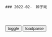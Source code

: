 ```tip
### 2022-02-　辫子戏

```

<table id="tbc" style="white-space:pre-wrap">
</table>
<button onclick="toggleb()">toggle</button>
<button onclick="loadparse()">loadparse</button>
<br>
<!-- 🌸<br>🍅-　-🍑<hr>🍀 -->
<pre>
<textarea rows="30" cols="100" style="display: none" id="tar">

最后的王爷：富少看上王府老仆想带走，怎料他身份特殊，惨被打脸,影视,历史片,好看视频
https://haokan.baidu.com/v?vid=15867043594062034675&sfrom=baidu-feed

武昌之后，前后有十三个省宣告d立，
有好几个省里新推举的都督，他们都是原先的封疆大吏，也都摇身一变了。

眼睁睁的江山就要丢尽了。

洞中方七日，世上已千年。

<font size="1" style="color:#DCDCDC">2022-03-25</font>

g和：让h人大臣们先回去，慈禧只把满人看成是自己一家人！,影视,历史片,好看视频
https://haokan.baidu.com/v?vid=16186211863651821739

你们h人先回其，我们一家人再说说话。

这立宪啊，还是有皇上的。可这g和呢，就没皇上了。君主立宪总比g和g命的要好啊。

据奴才研究所得，目前以专z立g者，已是惟我大清。

惟我大清又怎么着？

你们呐，要是能有端方一半的清楚，可就可我的心了。

<font size="1" style="color:#DCDCDC">2022-03-24</font>

<font size="2"><b>
g和：袁世凯真拽，给摄郑王两个选项，要么退位，要么清朝亡,影视,历史片,好看视频</b></font><br>
https://haokan.baidu.com/v?vid=11993242183220997439&sfrom=baidu-feed

gj糜烂如此，摄郑王，倘若老佛爷还健在，你的下场会是什么？

我新内阁保的是咱大清，摄郑王倘若下页野，可我大清还在。一个是摄郑王的大清，一个是摄郑王的王位，摄郑王只能要一个，选择吧。

快淹死的人，只有拿棺材板当救命板。袁世凯，今日我大清，只不过用一下你这棺材板。

gj弄成这个样子，你摄郑王责无旁贷。
你总是独断专行，还得知道错嘛。

<font size="1" style="color:#DCDCDC"><b>2022/2/5 下午2:47:30</b></font><br>

走向g和：袁世凯出山，五个条件一提，直接让大清朝炸了窝,影视,历史片,好看视频
https://haokan.baidu.com/v?vid=5289142308347043995&sfrom=baidu-feed

辅佐皇上执z的人，却是罪不容赦。

g员们百般勒索m财，并无办成一件利m之事。

司法之诏屡下，从朝廷到地方，g员们实无一个守法之人。

第四条就是解除d禁，实行言z自由。

我大清是有自由的，自由得太多了。a龖龖龖

只要能救得了我大清。

看来这大清g，真的要亡了。a龖龖龖

<font size="1" style="color:#DCDCDC">2022-03-22</font>

狄仁杰：刺史狗眼看人低，怎料面前的人来头太大，随从都是一品官,影视,悬疑推理片,好看视频
https://haokan.baidu.com/v?vid=7159665480440664166&sfrom=baidu-feed

你的q力有多大，是谁赋予你的q力，让你如此虐待生m，欺压百x。

现在抓了，也许到明天就放了。

<font size="1" style="color:#DCDCDC">2022-03-18</font>

影视：康熙真会享受，一边用刀割烤肉吃，一边找蒙古可汗借军饷！,影视,历史片,好看视频
https://haokan.baidu.com/v?vid=9442881480740786361&sfrom=baidu-feed

朕现在要收台湾了，想找你借点军饷。

现在噶尔丹对各部盟实行远交近攻的对策，这个法子h人在两千年前就用过。

现在他用金银封住你的口，蒙住你的眼，困住你的手，
坐视着他一天天地壮大。
你也许不是最先灭亡的一个，但肯定是最惨的一个。

现在朕有百万大军枕戈待旦。

<font size="1" style="color:#DCDCDC">2022-03-15</font>

rm的名义：赵瑞龙被禁止出境，后悔没有走祁同伟安排的特殊通道,影视,犯罪片,好看视频
https://haokan.baidu.com/v?vid=1739219282682498068&sfrom=baidu-feed

<font size="1" style="color:#DCDCDC">2022-03-13</font>

g和：摄政王载沣刚愎自用，把清王朝最后的一根支柱也抽掉了,影视,历史片,好看视频
https://haokan.baidu.com/v?vid=6245325522841446353&sfrom=baidu-feed

<font size="1" style="color:#DCDCDC">2022-03-12</font>

rm的名义：高育良听到一个消息，立马坐不住了，吓得直接站起来,影视,犯罪片,好看视频
https://haokan.baidu.com/v?vid=13044736734453712773&sfrom=baidu-feed

这样的干部啊，也许不是腐败分子，可是对老百x的伤害，不亚于腐败分子。

为g不为，
这就是我们面对的现实啊。

<font size="1" style="color:#DCDCDC">2022-03-12</font>

最后的王爷：战争爆发，朝廷无奈再次起用王爷，王爷一招打脸,影视,宫廷片,好看视频
https://haokan.baidu.com/v?vid=10524232411613983288&sfrom=baidu-feed

咱不是拿鸡蛋碰石头吗？

禁卫军都是八旗子弟，性命娇贵，我可不敢拿他们去送死。

<font size="1" style="color:#DCDCDC">2022-03-12</font>

rm的名义：赵立春对沙瑞金出手，沙瑞金被迫亮出后台，来头吓人,影视,犯罪片,好看视频
https://haokan.baidu.com/v?vid=8489835856113177165&sfrom=baidu-feed

<font size="1" style="color:#DCDCDC">2022-03-08</font>

纪晓岚：福康安闯纪府抓人，里面的人官一个比一个大，不敢抓了,影视,宫廷片,好看视频
https://haokan.baidu.com/v?vid=6751944818229997961&sfrom=baidu-feed

红楼梦就是反书啊

<font size="1" style="color:#DCDCDC">2022-03-07</font>

皇帝：袁世凯死了，现在又换段祺瑞和黎元洪较劲了！,影视,历史片,好看视频
https://haokan.baidu.com/v?vid=10943279227041454362&sfrom=baidu-feed

你们吃的是老百x的粮，应该替老百x当兵。绝不能是某一个人的兵。

弄不好，你这个不太合法的总统，也悬了。

<font size="1" style="color:#DCDCDC">2022-03-03</font>

皇帝：袁世凯终于向段祺瑞说出了m主的秘密，好高妙啊！,影视,历史片,好看视频
https://haokan.baidu.com/v?vid=2299472267378421286&sfrom=baidu-feed

g命不得人心，老百x又要吃苦了。

你现在是代总理了，考虑问题不要脑子里老师枪啊，炮啊，打仗啊，你要学会从全局考虑问题。

打仗打的是钱啊。
这军队没饷，你说拿什么打？

这仗一打起来，没有钱，没有大钱撑得住吗？

咱g会开得好没面子啊，一说弹劾内阁，洋人们都鼓掌，幸灾乐祸。

那是由衷的赞叹咱们的m主z治。
在洋人看来，你这g会李吵得越欢，证明你越是m主。倘若全体一致，他反倒认为你是专z。

谁懂得m主z治，谁就是赢家。
这g和g，g和g，就是要学会用g和的办法，统治g和。

<font size="1" style="color:#DCDCDC">2022-03-03</font>

狄仁杰：老子是平南侯！你臭老头，下秒狄仁杰冷笑：你知道我谁吗,影视,历史片,好看视频
https://haokan.baidu.com/v?vid=8083914224496076848&sfrom=baidu-feed

这个抢字用得不太恰当，应该说你们才是抢，而我们是救。

秩不过四品，食邑仅十户，竟敢如此为非作歹，欺压良善，鱼肉百x，你仗得又是谁的势？。

是谁赋予你的q力，是谁赋予你的q力可以强占m女鱼肉百x？是谁赋予你的q力！

住嘴你这恶奴，打着本侯的旗号在县中为非作歹s人害命，真是罪不容诛。请县令大人不必迟疑，立刻将此贼正法。
　你他娘不是人，老子为你做尽了缺德事，现在你竟然落井下石，你不得好死啊。

<font size="1" style="color:#DCDCDC">2022-02-24</font>

乾隆：康熙见有了生机，竟想剿灭王辅臣，真是圣心难测！,影视,历史片,好看视频
https://haokan.baidu.com/v?vid=2733616553553179926&sfrom=baidu-feed

此一时彼一时，劝降不成可以逼降，逼降不成还可以剿灭他。

<font size="1" style="color:#DCDCDC">2022-02-23</font>

刘和p：解决香g问题“留岛不留人”？这是“猪队友”说法,军事,环球军事,好看视频
https://haokan.baidu.com/v?pd=wisenatural&vid=11871721724803960467

<font size="1" style="color:#DCDCDC">2022-02-23</font>

嘉庆：胤褆到福州，还不如给点军饷，大阿哥大麻烦！,影视,历史片,好看视频
https://haokan.baidu.com/v?vid=14565128507974765884&sfrom=baidu-feed

大将军，这次皇上把大阿哥交给您，这可是皇上的一片隆恩啊。
　隆恩倒也是隆恩，还不如给点军饷。大阿哥，大麻烦。

<font size="1" style="color:#DCDCDC">2022-02-23</font>

1954年，z世钊向mzx提到毛ay的牺牲，主x说：不能怪彭老总_网易订阅
https://www.163.com/dy/article/H0RHAM8F0552R05O.html

<font size="1" style="color:#DCDCDC">2022-02-23</font>

彭大将军的最后岁月_参考网
https://www.fx361.com/page/1982/0101/3955098.shtml

<font size="1" style="color:#DCDCDC">2022-02-23</font>

<font size="2"><b>
乾隆王朝：清朝最强的乾隆时期，瓦特改良了汽机，乾隆的评价绝了,影视,历史片,好看视频</b></font><br>
https://haokan.baidu.com/v?vid=17021284048000656794&sfrom=baidu-feed

五年前，我不该向朝廷奏报云缅边衅，以至引发了那场征缅之战。
我那时只不过是想玩玩火，然后把它扑灭，没想到酿成蔓延之势，不可收拾了。

<font size="1" style="color:#DCDCDC"><b>2022/2/4 下午6:08:35</b></font><br>

嘉庆：明珠过来招抚，那叫一个气势，有本事就不同意招抚,影视,历史片,好看视频
https://haokan.baidu.com/v?vid=7508768479136266447&sfrom=baidu-feed

这不叫和议大帐，这叫招抚大营。两g之间可谓和议，一g之间只能招抚。

<font size="1" style="color:#DCDCDC">2022-02-18</font>
王朝：康熙大结局，颁布最后一道懿旨，被后世尊为千古一帝！,影视,历史片,好看视频
https://haokan.baidu.com/v?vid=9381910910554238796&sfrom=baidu-feed

咱们这两条老狗，给大清把了六十年的门。

不要怕，你还有皇爷爷呢。

皇爷爷归天了。

<font size="1" style="color:#DCDCDC">2022-02-18</font>
<h4 style="color:#1E90FF">清宫秘档：六次南巡耗资巨大，g库已经搬空了，一步步走向衰落,历史,zg历史,好看视频</h4>
https://haokan.baidu.com/v?vid=10613849068304140844&sfrom=baidu-feed

尽管乾隆三令五申严禁铺张，
但是这六次南巡排场一次比一次大，耗费一次比一次多，给百x带来深重的灾难。

朝廷中不乏有头脑的官员，多次劝阻乾隆停止南巡，都遭到严厉的斥责。

有一次纪晓岚对乾隆说，gj东南一代已经财力枯竭了，皇上得想办法救济他们。乾隆当时就大怒说，我以为你有文学才华，所以让你主管四库书馆，其实也不过是拿你当个戏子养着，gj大事你少插嘴。

其他所有谏阻南巡的g员都被惩处或罢g，在这种高压下，大臣们谁也不敢再说话。

乾隆皇帝说：我当皇帝六十年，自认为没犯什么大错。惟有六次南巡，劳m伤财，把好事办成了坏事。

<font size="1" style="color:#DCDCDC">2022/2/15 下午8:22:09</font>

<h4 style="color:#1E90FF">康熙：玄烨朝会，讨论台湾问题，真是两极分化啊,影视,历史片,好看视频</h4>
https://haokan.baidu.com/v?vid=4669256427191359667&sfrom=baidu-feed

告诉你们，土谢图汗才是恶狼，是他先动兵攻打准噶尔的。
　胡说，噶尔丹兵强马壮，对喀尔喀草原垂涎已久。是噶尔丹嫁祸于邻挑起战端，妄图夺下喀尔喀千里水草地，扩大自己的封疆。

大清的铁骑一旦踏入蒙古草原，那才是乌云遮住了太阳。

台w丹丸之岛，不毛之地。而且留着它还多有些麻烦，不如弃之，可保内陆永久的太平。

虽是弹丸之岛，但也是大l的手足啊。

<font size="1" style="color:#DCDCDC">2022/2/15 下午3:34:29</font>

<h4 style="color:#1E90FF">张昕：普j语境中的“e罗斯”，是在帝g和m族gj之间“走钢丝”？</h4>
https://www.guancha.cn/zhangxin1/2022_01_21_623038_4.shtml

<font size="1" style="color:#DCDCDC">2022/2/15 下午1:59:05</font>

<h4 style="color:#1E90FF">苏联往事：苏联为新zg挖了4个大坑，我g如何机智化解？_网易订阅</h4>
https://www.163.com/dy/article/G6VTNH750543OQE2.html

<font size="1" style="color:#DCDCDC">2022/2/15 下午1:58:45</font>

<h4 style="color:#1E90FF">俄媒：承认“顿涅茨克rmg和g”和“卢甘斯克rmg和”的草案已提交gj杜马</h4>
https://mbd.baidu.com/newspage/data/landingsuper?context=%7B%22nid%22%3A%22news_9806166487304597241%22%7D&n_type=-1&p_from=-1

<font size="1" style="color:#DCDCDC">2022/2/15 下午1:47:58</font>

<h4 style="color:#1E90FF">zg的“故土”——蒙古rmg和g！</h4>
https://baijiahao.baidu.com/s?id=1628127379662153716&wfr=spider&for=pc

<font size="1" style="color:#DCDCDC">2022/2/15 下午1:49:49</font>

<h4 style="color:#1E90FF">日本扶持建立伪满洲g，国际sh拒绝承认，苏联为什么承认？|溥仪|土肥原贤二_网易订阅</h4>
https://www.163.com/dy/article/G9L13AJK0543U41J.html

<font size="1" style="color:#DCDCDC">2022/2/15 下午1:59:29</font>

<h4 style="color:#1E90FF">【百年d史天天读】苏联z府首先承认zhrmg和g_z务_澎湃新闻-The Paper</h4>
https://www.thepaper.cn/newsDetail_forward_14777717

<font size="1" style="color:#DCDCDC">2022/2/15 下午1:58:01</font>

<h4 style="color:#1E90FF">这种一直被忽略的y苗可以挽救视力</h4>
https://mbd.baidu.com/newspage/data/landingsuper?context=%7B%22nid%22%3A%22news_10165834496140136087%22%7D&n_type=-1&p_from=-1

据透露，g内已经很多个省份开放接种重组带状疱疹y苗，共需要接种2针，两次需要间隔2-6月。多位专业专家呼吁：建议所有50岁或以上的中老年人都去接种带状疱疹y苗，希望大家增强免疫力，远离带状疱疹。

<font size="1" style="color:#DCDCDC">2022/2/15 下午1:47:27</font>

<h4 style="color:#1E90FF">嘉庆：乾隆驾崩，和珅想扳倒嘉庆，没想到嘉庆早就调兵入j,影视,历史片,好看视频</h4>
https://haokan.baidu.com/v?vid=14833127050644072346&sfrom=baidu-feed

j城所有的防务大q全在我手里掌握着，只要我一声令下，j城的j队就可以冲进皇宫，皇上就束手就擒了。

<font size="1" style="color:#DCDCDC">2022/2/15 下午1:39:15</font>

<font size="2"><b>
乾隆：御史当面指责乾隆好大喜功劳m伤财，乾隆动了杀心,影视,历史片,好看视频</b></font><br>
https://haokan.baidu.com/v?vid=12409776903410109711&sfrom=baidu-feed

圣祖仁皇帝有遗训，不杀言g。

皇上御极数十年，的确使大清朝鼎盛之至，可这鼎盛也就害了皇上，皇上御极之初是何等的睿智，可后来皇上只看到鼎盛，却没有看到很多的弊端。

六次南巡就白白耗去了大清朝两千多万两的银子，各地g员也都纷纷效法，他们搜刮地皮，坑害百x中饱私囊，可皇上只想要万m拥戴也就得意了。

征缅那一仗，本可以不打。可皇上宁肯劳师远征，耗费了朝廷八百万两军饷，就为了凑齐十大武功。

g库的银子越来越少了，和大人他为了给大清朝促成一条生财之道，奏请z英通商，皇上不屑一顾。

臣说一句实话，要这样再下去，大清朝还能折腾多长时间啊。

你不敢说，有关太后和朕的家事你绕开了，那么你也不算是一个铁面的御史。

六次南巡，十全武功，修圆明园，修避暑山庄，庆大寿，大赏英夷这哪一件不是z外瞩目的彪炳千秋的壮举。可是在你眼里，是一团漆黑，一团黑呀，都是朕大不了的过错。


zhuwaiyun
乾隆就是个笑话，真不如嘉靖

h光岩菜农
乾隆把历代祖宗的家当都败光了。吗清朝的衰败就是从乾隆晚年开始

<font size="1" style="color:#DCDCDC"><b>2022/2/8 下午3:13:36</b></font><br>

<font size="2"><b>
乾隆：乾隆花三百万两过寿，云南却饿死人，御史当面指责乾隆,影视,历史片,好看视频</b></font><br>
https://haokan.baidu.com/v?vid=2841582333841348273&sfrom=baidu-feed

这些年办了不少事啊，
都搞了大工程了。大清十八个行省，这几年都风调雨顺。朕接到了好多的折子，都是报丰收的。

今天的局面，可以说是我大清的盛世了。

云南大z，百x们吃的就是这种草根树皮，已饿s了三千人。

在皇上圣寿大典上拿上来，存何居心。

云南的百正在饿s，皇上的庆寿大典不宜如此铺张。

皇上您若是爱养子m，就应该停止一切庆典活动。

皇上若是昏君，臣就不敢直言了。

皇上你要s言g吗？

<font size="1" style="color:#DCDCDC"><b>2022/1/30 下午6:29:48</b></font><br>

<font size="2"><b>
影视：乾隆退位 嘉庆皇帝登基 没想到g库竟只有一百万两银子了,影视,历史片,好看视频</b></font><br>
https://haokan.baidu.com/v?vid=11278885872465645258&sfrom=baidu-feed

库银像流水一样地花出去。

<font size="1" style="color:#DCDCDC"><b>2022/1/30 下午9:29:53</b></font><br>

<h4 style="color:#1E90FF">王朝：乾隆和弟弟掏心窝子，明白荒唐王爷是装的，内心五味杂陈,影视,历史片,好看视频</h4>
https://haokan.baidu.com/v?vid=6386397896954990402&sfrom=baidu-feed

g不患乱，而患承平，

<font size="1" style="color:#DCDCDC">2022/2/14 下午3:09:53</font>

<h4 style="color:#1E90FF">三代“皇帝”罕见同框，张g立唐g强张铁林PK三位娘娘，太绝了！,综艺,脱口秀,好看视频</h4>
https://haokan.baidu.com/v?vid=16497617080727403830&sfrom=baidu-feed

你除了吹胡子瞪眼，你还能干什么？

<font size="1" style="color:#DCDCDC">2022/2/14 下午2:35:37</font>

<font size="2"><b>
纪晓岚四：皇上亲自审案，当场就被拉出去斩了，连和珅都没放过！,影视,历史片,好看视频</b></font><br>
https://haokan.baidu.com/v?vid=18234014629332622974&sfrom=baidu-feed

朕怎么就那么好骗呢？
　那您以为呢？
往后就更没人把您当回事了，这种滑天下之大稽之事将越来越多，永远不会禁绝。

黎m百x甚是可怜啊，他们为什么不能联合起来参他一本呢？朝廷可以定他罪啊。
　在老百x的眼中，福贵他就是朝廷，朝廷就是福贵。

让百x知道朝廷和福贵他不是一回事。

是不是福贵暗中强迫你们为他歌功颂德呀？

小人这也算是举报有功吧？
　这种人还留着干什么呀，拖出去斩了。

（张g立学张铁林）让和珅占着这个刑部大牢啊。

<font size="1" style="color:#DCDCDC"><b>2022/1/28 下午3:58:17</b></font><br>

<h4 style="color:#1E90FF">乾隆大阅兵，这兵强马壮的，不愧是乾隆盛世！,影视,历史片,好看视频</h4>
https://haokan.baidu.com/v?vid=11763074723694034094&sfrom=baidu-feed

哪一仗都是皇上亲自指挥调度。

有了你们这样的队伍，朕的腰杆就更硬了，气就更足了，大清天下第一。
　大清皇朝，天下第一。

将士们发的饷银，要督促他们寄回家去贴补家用，不得聚赌嫖娼。
　请主子放心，嫖娼者阉之，聚赌者斩之。

<font size="1" style="color:#DCDCDC">2022/2/11 上午10:37:16</font>

</textarea>
</pre>
<!-- 🍀<br>🍑-　-🍅<hr>🌸 -->

<script src="https://cdn.jsdelivr.net/npm/jquery@3.5.1/dist/jquery.min.js"></script>

<link rel="stylesheet" href="https://cdn.jsdelivr.net/gh/fancyapps/fancybox@3.5.7/dist/jquery.fancybox.min.css" />
<script src="https://cdn.jsdelivr.net/gh/fancyapps/fancybox@3.5.7/dist/jquery.fancybox.min.js"></script>

<script type="text/javascript">

var __urlRegex = /(\b(https?|ftp|file):\/\/[-A-Z0-9+&@#\/%?=~_|!:,.;]*[-A-Z0-9+&@#\/%=~_|])/ig;
var __imgRegex = /\.(?:jpe?g|gif|png|webp)$/i;

loadparse();

function parseURL($string){

    var exp = __urlRegex;
    return $string.replace(exp,function(match){
            __imgRegex.lastIndex=0;
            if(__imgRegex.test(match)){
                return '<a data-fancybox="gallery" href="' + match.replace("/p=700", "")
                 + '"><img src="' + match.replace("/p=700", "/p=160x200")+'" width="64"></a>';
            }
            else{
                return '<a href="' + match + '" target="_blank">' + match + '</a>';
            }
        }
    );
}

function loadparse() {
  tbc.innerHTML = parseURL(tar.value);
}

function toggleb() {
  var x = document.getElementById("tar");
  if (x.style.display === "none") {
    x.style.display = "";
  } else {
    x.style.display = "none";
  }
}

</script>
